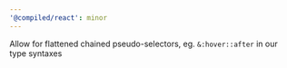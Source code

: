 ```yaml
---
'@compiled/react': minor
---
```


Allow for flattened chained pseudo-selectors, eg. `&:hover::after` in our type syntaxes
